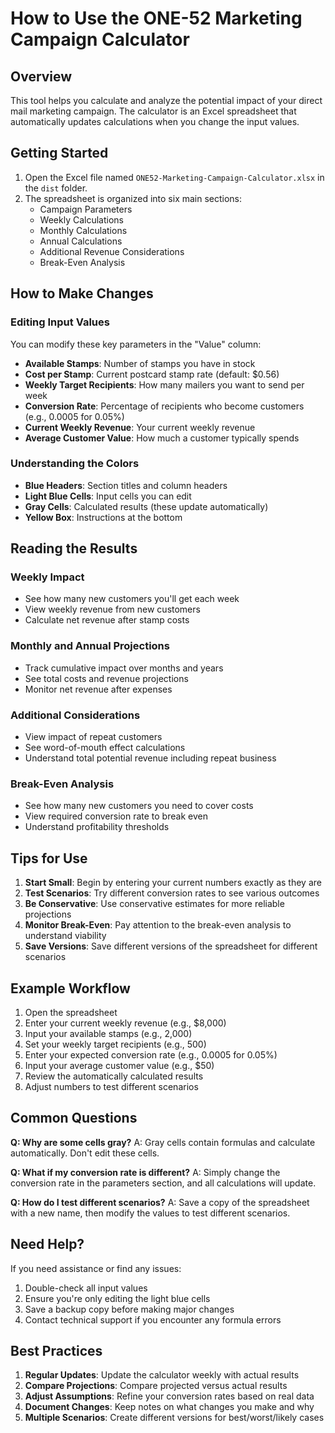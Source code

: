 # How to Use the ONE-52 Marketing Campaign Calculator

## Overview
This tool helps you calculate and analyze the potential impact of your direct mail marketing campaign. The calculator is an Excel spreadsheet that automatically updates calculations when you change the input values.

## Getting Started

1. Open the Excel file named `ONE52-Marketing-Campaign-Calculator.xlsx` in the `dist` folder.
2. The spreadsheet is organized into six main sections:
   - Campaign Parameters
   - Weekly Calculations
   - Monthly Calculations
   - Annual Calculations
   - Additional Revenue Considerations
   - Break-Even Analysis

## How to Make Changes

### Editing Input Values
You can modify these key parameters in the "Value" column:
- **Available Stamps**: Number of stamps you have in stock
- **Cost per Stamp**: Current postcard stamp rate (default: $0.56)
- **Weekly Target Recipients**: How many mailers you want to send per week
- **Conversion Rate**: Percentage of recipients who become customers (e.g., 0.0005 for 0.05%)
- **Current Weekly Revenue**: Your current weekly revenue
- **Average Customer Value**: How much a customer typically spends

### Understanding the Colors
- **Blue Headers**: Section titles and column headers
- **Light Blue Cells**: Input cells you can edit
- **Gray Cells**: Calculated results (these update automatically)
- **Yellow Box**: Instructions at the bottom

## Reading the Results

### Weekly Impact
- See how many new customers you'll get each week
- View weekly revenue from new customers
- Calculate net revenue after stamp costs

### Monthly and Annual Projections
- Track cumulative impact over months and years
- See total costs and revenue projections
- Monitor net revenue after expenses

### Additional Considerations
- View impact of repeat customers
- See word-of-mouth effect calculations
- Understand total potential revenue including repeat business

### Break-Even Analysis
- See how many new customers you need to cover costs
- View required conversion rate to break even
- Understand profitability thresholds

## Tips for Use

1. **Start Small**: Begin by entering your current numbers exactly as they are
2. **Test Scenarios**: Try different conversion rates to see various outcomes
3. **Be Conservative**: Use conservative estimates for more reliable projections
4. **Monitor Break-Even**: Pay attention to the break-even analysis to understand viability
5. **Save Versions**: Save different versions of the spreadsheet for different scenarios

## Example Workflow

1. Open the spreadsheet
2. Enter your current weekly revenue (e.g., $8,000)
3. Input your available stamps (e.g., 2,000)
4. Set your weekly target recipients (e.g., 500)
5. Enter your expected conversion rate (e.g., 0.0005 for 0.05%)
6. Input your average customer value (e.g., $50)
7. Review the automatically calculated results
8. Adjust numbers to test different scenarios

## Common Questions

**Q: Why are some cells gray?**
A: Gray cells contain formulas and calculate automatically. Don't edit these cells.

**Q: What if my conversion rate is different?**
A: Simply change the conversion rate in the parameters section, and all calculations will update.

**Q: How do I test different scenarios?**
A: Save a copy of the spreadsheet with a new name, then modify the values to test different scenarios.

## Need Help?

If you need assistance or find any issues:
1. Double-check all input values
2. Ensure you're only editing the light blue cells
3. Save a backup copy before making major changes
4. Contact technical support if you encounter any formula errors

## Best Practices

1. **Regular Updates**: Update the calculator weekly with actual results
2. **Compare Projections**: Compare projected versus actual results
3. **Adjust Assumptions**: Refine your conversion rates based on real data
4. **Document Changes**: Keep notes on what changes you make and why
5. **Multiple Scenarios**: Create different versions for best/worst/likely cases 